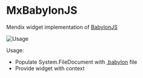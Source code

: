 # MxBabylonJS

Mendix widget implementation of [BabylonJS](https://www.babylonjs.com/)


![Usage](https://raw.githubusercontent.com/skullquake/mxbabylonjs/master/res/mxbabylonjs.gif)

Usage:
* Populate System.FileDocument with [.babylon](https://doc.babylonjs.com/resources/file_format_map_(.babylon)) file
* Provide widget with context
